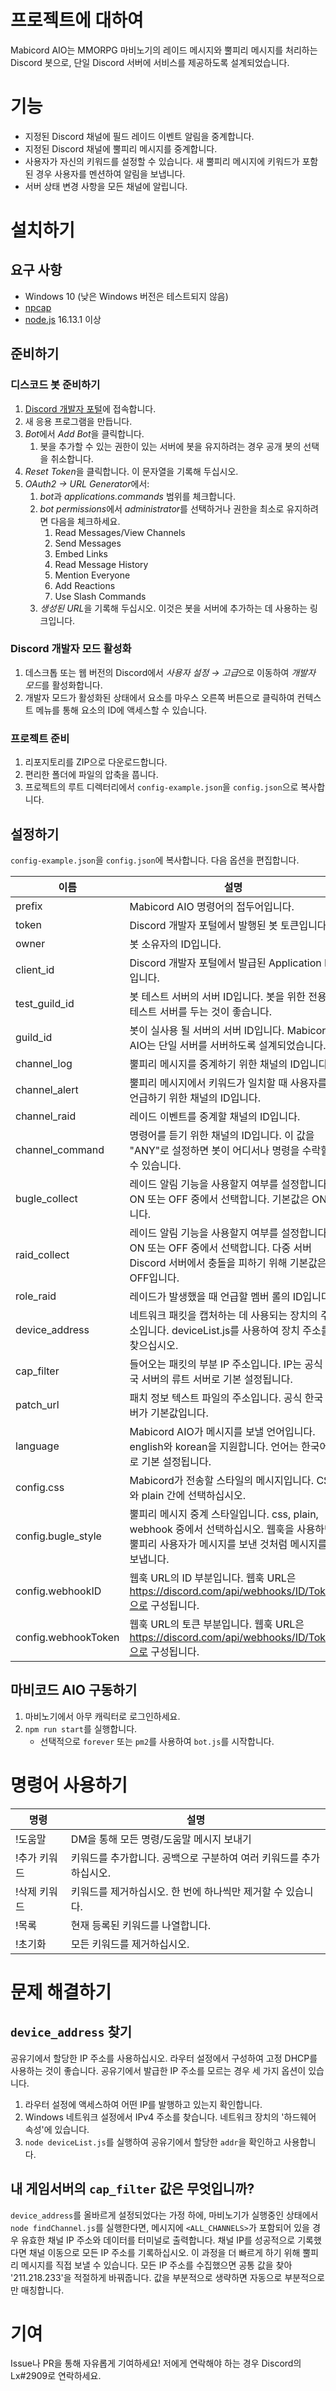 # 프로젝트에 대하여

Mabicord AIO는 MMORPG 마비노기의 레이드 메시지와 뿔피리 메시지를 처리하는 Discord 봇으로, 단일 Discord 서버에 서비스를 제공하도록 설계되었습니다.

# 기능

- 지정된 Discord 채널에 필드 레이드 이벤트 알림을 중계합니다.
- 지정된 Discord 채널에 뿔피리 메시지를 중계합니다.
- 사용자가 자신의 키워드를 설정할 수 있습니다. 새 뿔피리 메시지에 키워드가 포함된 경우 사용자를 멘션하여 알림을 보냅니다.
- 서버 상태 변경 사항을 모든 채널에 알립니다.

# 설치하기

## 요구 사항

- Windows 10 (낮은 Windows 버전은 테스트되지 않음)
- [npcap](https://npcap.com/)
- [node.js](https://nodejs.org/) 16.13.1 이상

## 준비하기

### 디스코드 봇 준비하기

1. [Discord 개발자 포털](https://discord.com/developers/applications)에 접속합니다.
2. 새 응용 프로그램을 만듭니다.
3. *Bot*에서 *Add Bot*을 클릭합니다.
    1. 봇을 추가할 수 있는 권한이 있는 서버에 봇을 유지하려는 경우 공개 봇의 선택을 취소합니다.
4. *Reset Token*을 클릭합니다. 이 문자열을 기록해 두십시오.
5. *OAuth2 → URL Generator*에서:
    1. *bot*과 *applications.commands* 범위를 체크합니다.
    2. *bot permissions*에서 *administrator*를 선택하거나 권한을 최소로 유지하려면 다음을 체크하세요.
        1. Read Messages/View Channels
        2. Send Messages
        3. Embed Links
        4. Read Message History
        5. Mention Everyone
        6. Add Reactions
        7. Use Slash Commands
    3. *생성된 URL*을 기록해 두십시오. 이것은 봇을 서버에 추가하는 데 사용하는 링크입니다.

### Discord 개발자 모드 활성화

1. 데스크톱 또는 웹 버전의 Discord에서 *사용자 설정 → 고급*으로 이동하여 *개발자 모드*를 활성화합니다.
2. 개발자 모드가 활성화된 상태에서 요소를 마우스 오른쪽 버튼으로 클릭하여 컨텍스트 메뉴를 통해 요소의 ID에 액세스할 수 있습니다.

### 프로젝트 준비
1. 리포지토리를 ZIP으로 다운로드합니다.
2. 편리한 폴더에 파일의 압축을 풉니다.
3. 프로젝트의 루트 디렉터리에서 `config-example.json`을 `config.json`으로 복사합니다.

## 설정하기

`config-example.json`을 `config.json`에 복사합니다.
다음 옵션을 편집합니다.

| 이름 | 설명 |
| --- | --- |
| prefix | Mabicord AIO 명령어의 접두어입니다. |
| token | Discord 개발자 포털에서 발행된 봇 토큰입니다. |
| owner | 봇 소유자의 ID입니다. |
| client_id | Discord 개발자 포털에서 발급된 Application ID입니다. |
| test_guild_id | 봇 테스트 서버의 서버 ID입니다. 봇을 위한 전용 테스트 서버를 두는 것이 좋습니다. |
| guild_id | 봇이 실사용 될 서버의 서버 ID입니다. Mabicord AIO는 단일 서버를 서버하도록 설계되었습니다. |
| channel_log | 뿔피리 메시지를 중계하기 위한 채널의 ID입니다. |
| channel_alert | 뿔피리 메시지에서 키워드가 일치할 때 사용자를 언급하기 위한 채널의 ID입니다. |
| channel_raid | 레이드 이벤트를 중계할 채널의 ID입니다. |
| channel_command | 명령어를 듣기 위한 채널의 ID입니다. 이 값을 "ANY"로 설정하면 봇이 어디서나 명령을 수락할 수 있습니다. |
| bugle_collect | 레이드 알림 기능을 사용할지 여부를 설정합니다. ON 또는 OFF 중에서 선택합니다. 기본값은 ON입니다. |
| raid_collect | 레이드 알림 기능을 사용할지 여부를 설정합니다. ON 또는 OFF 중에서 선택합니다. 다중 서버 Discord 서버에서 충돌을 피하기 위해 기본값은 OFF입니다. |
| role_raid | 레이드가 발생했을 때 언급할 멤버 롤의 ID입니다. |
| device_address | 네트워크 패킷을 캡처하는 데 사용되는 장치의 주소입니다. deviceList.js를 사용하여 장치 주소를 찾으십시오. |
| cap_filter | 들어오는 패킷의 부분 IP 주소입니다. IP는 공식 한국 서버의 류트 서버로 기본 설정됩니다. |
| patch_url | 패치 정보 텍스트 파일의 주소입니다. 공식 한국 서버가 기본값입니다. |
| language | Mabicord AIO가 메시지를 보낼 언어입니다. english와 korean을 지원합니다. 언어는 한국어로 기본 설정됩니다. |
| config.css | Mabicord가 전송할 스타일의 메시지입니다. CSS와 plain 간에 선택하십시오. |
| config.bugle_style | 뿔피리 메시지 중계 스타일입니다. css, plain, webhook 중에서 선택하십시오. 웹훅을 사용하면 뿔피리 사용자가 메시지를 보낸 것처럼 메시지를 보냅니다. |
| config.webhookID | 웹훅 URL의 ID 부분입니다. 웹훅 URL은 https://discord.com/api/webhooks/ID/Token으로 구성됩니다. |
| config.webhookToken | 웹훅 URL의 토큰 부분입니다. 웹훅 URL은 https://discord.com/api/webhooks/ID/Token으로 구성됩니다. |

## 마비코드 AIO 구동하기

1. 마비노기에서 아무 캐릭터로 로그인하세요.
2. `npm run start`를 실행합니다.
    - 선택적으로 `forever` 또는 `pm2`를 사용하여 `bot.js`를 시작합니다.

# 명령어 사용하기
| 명령 | 설명 |
| --- | --- |
| !도움말 | DM을 통해 모든 명령/도움말 메시지 보내기 |
| !추가 키워드 | 키워드를 추가합니다. 공백으로 구분하여 여러 키워드를 추가하십시오. |
| !삭제 키워드 | 키워드를 제거하십시오. 한 번에 하나씩만 제거할 수 있습니다. |
| !목록 | 현재 등록된 키워드를 나열합니다. |
| !초기화 | 모든 키워드를 제거하십시오. |

# 문제 해결하기

## `device_address` 찾기

공유기에서 할당한 IP 주소를 사용하십시오. 라우터 설정에서 구성하여 고정 DHCP를 사용하는 것이 좋습니다.
공유기에서 발급한 IP 주소를 모르는 경우 세 가지 옵션이 있습니다.
1. 라우터 설정에 액세스하여 어떤 IP를 발행하고 있는지 확인합니다.
2. Windows 네트워크 설정에서 IPv4 주소를 찾습니다. 네트워크 장치의 '하드웨어 속성'에 있습니다.
3. `node deviceList.js`를 실행하여 공유기에서 할당한 `addr`을 확인하고 사용합니다.

## 내 게임서버의 `cap_filter` 값은 무엇입니까?

`device_address`를 올바르게 설정되었다는 가정 하에, 마비노기가 실행중인 상태에서 `node findChannel.js`를 실행한다면, 메시지에 `<ALL_CHANNELS>`가 포함되어 있을 경우 유효한 채널 IP 주소와 데이터를 터미널로 출력합니다.
채널 IP를 성공적으로 기록했다면 채널 이동으로 모든 IP 주소를 기록하십시오. 이 과정을 더 빠르게 하기 위해 뿔피리 메시지를 직접 보낼 수 있습니다.
모든 IP 주소를 수집했으면 공통 값을 찾아 '211.218.233'을 적절하게 바꿔줍니다. 값을 부분적으로 생략하면 자동으로 부분적으로만 매칭합니다.

# 기여

Issue나 PR을 통해 자유롭게 기여하세요!
저에게 연락해야 하는 경우 Discord의 Lx#2909로 연락하세요.
